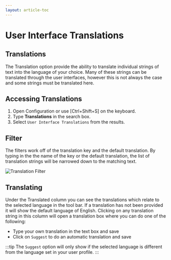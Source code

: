 ```yaml
---
layout: article-toc
---
```

# User Interface Translations
## Translations
The Translation option provide the ability to translate individual strings of text into the language of your choice. Many of these strings can be translated through the user interfaces, however this is not always the case and some strings must be translated here.

## Accessing Translations
1. Open Configuration or use [Ctrl+Shift+S] on the keyboard.
1. Type **Translations** in the search box.
1. Select `User Interface Translations` from the results.

## Filter
The filters work off of the translation key and the default translation. By typing in the the name of the key or the default translation, the list of translation strings will be narrowed down to the matching text.

![Translation Filter](_books/esp-config/internationalization/images/translation-search.png)

## Translating
Under the Translated column you can see the translations which relate to the selected language in the tool bar. If a translation has not been provided it will show the default language of English. Clicking on any translation string in this column will open a translation box where you can do one of the following:

* Type your own translation in the text box and save
* Click on `Suggest` to do an automatic translation and save

:::tip
The `Suggest` option will only show if the selected language is different from the language set in your user profile.
:::